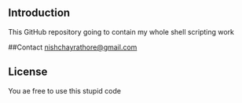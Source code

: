 ## Introduction
This GitHub repository going to contain my whole shell scripting work

##Contact
nishchayrathore@gmail.com

## License
You ae free to use this stupid code
